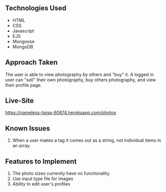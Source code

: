## Technologies Used
- HTML
- CSS
- Javascript
- EJS
- Mongoose
- MongoDB

## Approach Taken
The user is able to view photography by others and "buy" it.
A logged in user can "sell" their own photography, buy others photography, and view their profile page.

## Live-Site
https://nameless-taiga-60874.herokuapp.com/photos

## Known Issues
1. When a user makes a tag it comes out as a string, not individual items in an array.

## Features to Implement
1. The photo sizes currently have no functionality.
2. Use input type file for images
3. Ability to edit user's profiles

